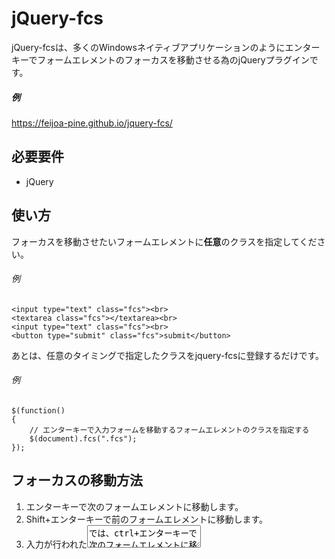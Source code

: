 # jQuery-fcs

jQuery-fcsは、多くのWindowsネイティブアプリケーションのようにエンターキーでフォームエレメントのフォーカスを移動させる為のjQueryプラグインです。

##### 例

https://feijoa-pine.github.io/jquery-fcs/

## 必要要件

* jQuery

## 使い方

フォーカスを移動させたいフォームエレメントに**任意**のクラスを指定してください。

###### 例

```
<input type="text" class="fcs"><br>
<textarea class="fcs"></textarea><br>
<input type="text" class="fcs"><br>
<button type="submit" class="fcs">submit</button>
```

あとは、任意のタイミングで指定したクラスをjquery-fcsに登録するだけです。

###### 例

```
$(function()
{
    // エンターキーで入力フォームを移動するフォームエレメントのクラスを指定する
    $(document).fcs(".fcs");
});
```

## フォーカスの移動方法

1. エンターキーで次のフォームエレメントに移動します。
2. Shift+エンターキーで前のフォームエレメントに移動します。
3. 入力が行われた<textarea/>では、ctrl+エンターキーで次のフォームエレメントに移動します。

## 高度な使い方

フォームエレメントに指定するクラスを分けることで、フォーカスをグループ化出来ます。

###### 例

```
$(function()
{
    // エンターキーで入力フォームを移動するフォームエレメントのクラスを指定する
    $(document).fcs(".fcs");
    $(document).fcs(".fcs1");
    $(document).fcs(".fcs2");
               :
});
```

## License

MIT License.
